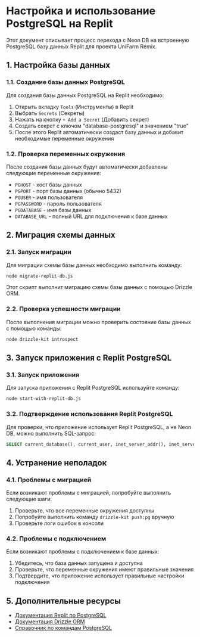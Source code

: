 # Настройка и использование PostgreSQL на Replit

Этот документ описывает процесс перехода с Neon DB на встроенную PostgreSQL базу данных Replit для проекта UniFarm Remix.

## 1. Настройка базы данных

### 1.1. Создание базы данных PostgreSQL

Для создания базы данных PostgreSQL на Replit необходимо:

1. Открыть вкладку `Tools` (Инструменты) в Replit
2. Выбрать `Secrets` (Секреты)
3. Нажать на кнопку `+ Add a Secret` (Добавить секрет)
4. Создать секрет с ключом "database-postgresql" и значением "true"
5. После этого Replit автоматически создаст базу данных и добавит необходимые переменные окружения

### 1.2. Проверка переменных окружения

После создания базы данных будут автоматически добавлены следующие переменные окружения:

- `PGHOST` - хост базы данных
- `PGPORT` - порт базы данных (обычно 5432)
- `PGUSER` - имя пользователя
- `PGPASSWORD` - пароль пользователя
- `PGDATABASE` - имя базы данных
- `DATABASE_URL` - полный URL для подключения к базе данных

## 2. Миграция схемы данных

### 2.1. Запуск миграции

Для миграции схемы базы данных необходимо выполнить команду:

```bash
node migrate-replit-db.js
```

Этот скрипт выполнит миграцию схемы базы данных с помощью Drizzle ORM.

### 2.2. Проверка успешности миграции

После выполнения миграции можно проверить состояние базы данных с помощью команды:

```bash
node drizzle-kit introspect
```

## 3. Запуск приложения с Replit PostgreSQL

### 3.1. Запуск приложения

Для запуска приложения с Replit PostgreSQL используйте команду:

```bash
node start-with-replit-db.js
```

### 3.2. Подтверждение использования Replit PostgreSQL

Для проверки, что приложение использует Replit PostgreSQL, а не Neon DB, можно выполнить SQL-запрос:

```sql
SELECT current_database(), current_user, inet_server_addr(), inet_server_port();
```

## 4. Устранение неполадок

### 4.1. Проблемы с миграцией

Если возникают проблемы с миграцией, попробуйте выполнить следующие шаги:

1. Проверьте, что все переменные окружения доступны
2. Попробуйте выполнить команду `drizzle-kit push:pg` вручную
3. Проверьте логи ошибок в консоли

### 4.2. Проблемы с подключением

Если возникают проблемы с подключением к базе данных:

1. Убедитесь, что база данных запущена и доступна
2. Проверьте, что переменные окружения имеют правильные значения
3. Подтвердите, что приложение использует правильные настройки подключения

## 5. Дополнительные ресурсы

- [Документация Replit по PostgreSQL](https://docs.replit.com/hosting/databases/postgresql-database)
- [Документация Drizzle ORM](https://orm.drizzle.team/docs/overview)
- [Справочник по командам PostgreSQL](https://www.postgresql.org/docs/current/sql-commands.html)